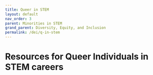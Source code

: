 ```yaml
---
title: Queer in STEM
layout: default
nav_order: 3
parent: Minorities in STEM
grand_parent: Diversity, Equity, and Inclusion
permalink: /dei/q-in-stem
---
```


# Resources for Queer Individuals in STEM careers